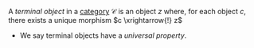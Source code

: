 A *terminal object* in a [category](/docs/math/defs/cat.qmd) $\mathcal{C}$ is an 
object $z$ where, for each object $c$, there exists a unique morphism 
$c \xrightarrow{!} z$

- We say terminal objects have a *universal property*.
  